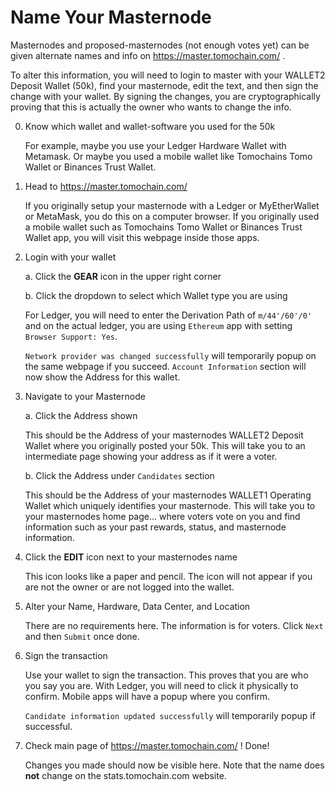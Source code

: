 # Name Your Masternode
Masternodes and proposed-masternodes (not enough votes yet) can be given alternate names and info on https://master.tomochain.com/ .

To alter this information, you will need to login to master with your WALLET2 Deposit Wallet (50k), find your masternode, edit the text, and then sign the change with your wallet.
By signing the changes, you are cryptographically proving that this is actually the owner who wants to change the info.

0. Know which wallet and wallet-software you used for the 50k

    For example, maybe you use your Ledger Hardware Wallet with Metamask.
    Or maybe you used a mobile wallet like Tomochains Tomo Wallet or Binances Trust Wallet.

1. Head to https://master.tomochain.com/

    If you originally setup your masternode with a Ledger or MyEtherWallet or MetaMask, you do this on a computer browser.
    If you originally used a mobile wallet such as Tomochains Tomo Wallet or Binances Trust Wallet app, you will visit this webpage inside those apps.

2. Login with your wallet

    a. Click the **GEAR** icon in the upper right corner

    b. Click the dropdown to select which Wallet type you are using

      For Ledger, you will need to enter the Derivation Path of `m/44'/60'/0'` and on the actual ledger, you are using `Ethereum` app with setting `Browser Support: Yes`.

      `Network provider was changed successfully` will temporarily popup on the same webpage if you succeed.
      `Account Information` section will now show the Address for this wallet.

3. Navigate to your Masternode

    a. Click the Address shown

      This should be the Address of your masternodes WALLET2 Deposit Wallet where you originally posted your 50k.
      This will take you to an intermediate page showing your address as if it were a voter.
    
    b. Click the Address under `Candidates` section

      This should be the Address of your masternodes WALLET1 Operating Wallet which uniquely identifies your masternode.
      This will take you to your masternodes home page... where voters vote on you and find information such as your past rewards, status, and masternode information.

4. Click the **EDIT** icon next to your masternodes name

    This icon looks like a paper and pencil.
    The icon will not appear if you are not the owner or are not logged into the wallet.

5. Alter your Name, Hardware, Data Center, and Location

    There are no requirements here.
    The information is for voters.
    Click `Next` and then `Submit` once done.
    
6. Sign the transaction

    Use your wallet to sign the transaction.
    This proves that you are who you say you are.
    With Ledger, you will need to click it physically to confirm.
    Mobile apps will have a popup where you confirm.
    
    `Candidate information updated successfully` will temporarily popup if successful.
    
7. Check main page of https://master.tomochain.com/ ! Done!

    Changes you made should now be visible here.
    Note that the name does **not** change on the stats.tomochain.com website.
